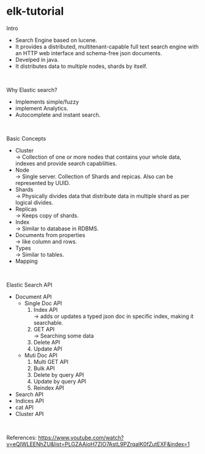 # elk-tutorial

Intro <br>
  * Search Engine based on lucene. <br>
  * It provides a distributed, multitenant-capable full text search engine with an HTTP web interface and schema-free json documents. <br>
  * Develped in java.
  * It distributes data to multiple nodes, shards by itself. <br>

<br>

Why Elastic search? <br>
  * Implements simple/fuzzy <br>
  * implement Analytics. <br>
  * Autocomplete and instant search. <br>

<br>
 
 Basic Concepts <br>
  * Cluster <br>
     -> Collection of one or more nodes that contains your whole data, indexes and provide search capablilties. <br>
  * Node <br>
     -> Single server. Collection of Shards and repicas. Also can be represented by UUID. <br>
  * Shards <br>
     -> Physically divides data that distribute data in multiple shard as per logical divides. <br>
  * Replicas <br>
     -> Keeps copy of shards. <br>
  * Index <br>
     -> Similar to database in RDBMS. <br>
  * Documents from properties <br>
     -> like column and rows.
  * Types <br>
     -> Similar to tables. <br>
  * Mapping <br>

<br>

Elastic Search API <br>
 * Document API <br>
   * Single Doc API <br>
     1. Index API <br>
        -> adds or updates a typed json doc in specific index, making it searchable.
     2. GET API <br>
        -> Searching some data
     4. Delete API <br>
     5. Update API <br>
   * Muti Doc API <br>
     1. Multi GET API <br>
     2. Bulk API <br>
     3. Delete by query API <br>
     4. Update by query API <br>
     5. Reindex API <br>
 * Search API <br>
 * Indices API <br>
 * cat API <br>
 * Cluster API <br>

<br>

References:
https://www.youtube.com/watch?v=eQIWLEENhZU&list=PLGZAAioH7ZlO7AstL9PZrqalK0fZutEXF&index=1
